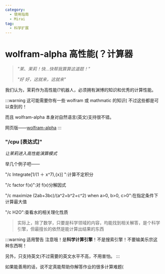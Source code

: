 ```yaml
---
category:
  - 使用指南
  - Mirai
tag:
  - 科学扩展
---
```


# wolfram-alpha 高性能(？计算器

> _"茉、茉莉！快...快帮我算算这道题！"_
>
> _"好 好，这就来，这就来"_

我们认为，茉莉作为高性能(?机器人，必须拥有渊博的知识和优秀的计算性能。

:::warning
这可能需要你有一些 wolfram 或 mathmatic 的知识( 不过这些都是可以查到的！

而且 wolfram-alpha 本身对自然语言(英文)支持很不错。

网页版——[wolfram-alpha](https://www.wolframalpha.com/)
:::

### "/cpu [表达式]"

_让茉莉进入高性能演算模式_

举几个例子吧——

"/c Integrate[1/(1 ＋ x^7),{x}] ":计算不定积分

"/c factor f(x)":对 f(x)分解因式

"/c maximize (2ab+3bc)/(a^2+b^2+c^2) when a>0, b>0, c>0":在指定条件下计算最大值

"/c H2O":查看水的相关理化性质

> 实际上，除了数学，只要是科学领域的内容，均能找到相关解答，是个科学引擎，但最擅长的依然是能计算出结果的东西

:::warning 适用警告
注意哦！是**科学计算引擎**！不是搜索引擎！不要输美乐宗这种东西啊！

另外，只支持英文(不过需要的英文水平不高，不用害怕。
:::

如果能善用的话，说不定真能帮助你解答作业的很多计算难题(
